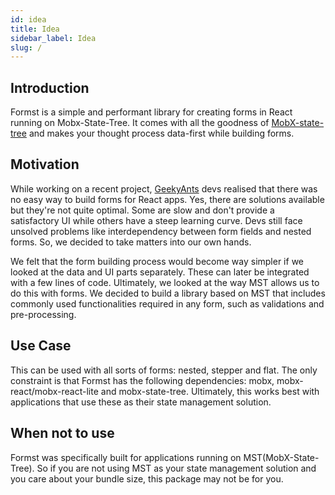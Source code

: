 ```yaml
---
id: idea
title: Idea
sidebar_label: Idea
slug: /
---
```


## Introduction

Formst is a simple and performant library for creating forms in React running on Mobx-State-Tree. It comes with all the goodness of [MobX-state-tree](https://mobx-state-tree.js.org/) and makes your thought process data-first while building forms.

## Motivation

While working on a recent project, [GeekyAnts](https://geekyants.com) devs realised that there was no easy way to build forms for React apps. Yes, there are solutions available but they're not quite optimal. Some are slow and don't provide a satisfactory UI while others have a steep learning curve. Devs still face unsolved problems like interdependency between form fields and nested forms. So, we decided to take matters into our own hands.

We felt that the form building process would become way simpler if we looked at the data and UI parts separately. These can later be integrated with a few lines of code. Ultimately, we looked at the way MST allows us to do this with forms. We decided to build a library based on MST that includes commonly used functionalities required in any form, such as validations and pre-processing.

## Use Case

This can be used with all sorts of forms: nested, stepper and flat. The only constraint is that Formst has the following dependencies: mobx, mobx-react/mobx-react-lite and mobx-state-tree. Ultimately, this works best with applications that use these as their state management solution.

## When not to use

Formst was specifically built for applications running on MST(MobX-State-Tree). So if you are not using MST as your state management solution and you care about your bundle size, this package may not be for you.
